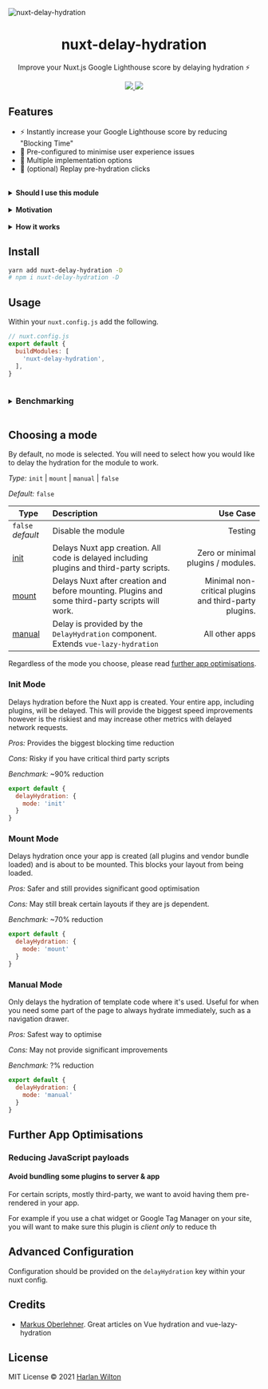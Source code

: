 ![nuxt-delay-hydration](https://repository-images.githubusercontent.com/343991410/68f83b80-811f-11eb-9638-51aed75785c4)


<h1 align='center'>nuxt-delay-hydration</h1>

<p align='center'>
Improve your Nuxt.js Google Lighthouse score by delaying hydration ⚡️<br>
</p>

<p align='center'>
<a href='https://www.npmjs.com/package/nuxt-delay-hydration'>
<img src='https://img.shields.io/npm/v/nuxt-delay-hydration?color=0EA5E9&label='>
<img src='https://github.com/harlan-zw/nuxt-delay-hydration/actions/workflows/test.yml/badge.svg' >
</a>
</p>


## Features

- ⚡️ Instantly increase your Google Lighthouse score by reducing "Blocking Time"
- 🍃 Pre-configured to minimise user experience issues
- 🧩 Multiple implementation options
- 🔁 (optional) Replay pre-hydration clicks

<br>

<details>
  <summary><b>Should I use this module</b></summary>

⚠️ This module is beta. It is tested on simple full-static Nuxt.js (SSG) apps, such as
documentation, blogs and misc content sites. It will not run in any other mode at this stage.

- **Full Static** You are building your app as full static (SSG)
- **JS Enhancements only** The core function of your app works without JavaScript.
- **Pre-optimised** Your app has been optimised for [LCP](https://web.dev/lcp/) and [CLS](https://web.dev/cls/).
</details>

<br>

<details>
  <summary><b>Motivation</b></summary>

Hydrating Vue apps is expensive, especially with Vue 2. Google Lighthouse penalises hydration with a high "Total Blocking Time" and "Time to Interactive".

While this is unavoidable in most apps, for static sites which depend on minimal interactivity, it is possible and safe
to delay the hydration to avoid this penalty.

The current solution for delaying hydration is [vue-lazy-hydration](https://github.com/maoberlehner/vue-lazy-hydration) which works well.
However, it can require a lot of tinkering, may break your HMR and add avoidable complexity.

Nuxt Delay Hydration aims to provide optimisations with  minimal tinkering, by making certain assumptions on trade-offs
you're willing to make.
</details>

<br>

<details>
  <summary><b>How it works</b></summary>

A promise is injected into your app. 
The promise is resolved as soon as either of these events have fired:

- an interaction event (scroll, click, etc)
- an idle callback with a fixed timeout

Depending on which mode you pick, depends on where in your apps lifecycle the promise is awaited.
</details>


## Install

```bash
yarn add nuxt-delay-hydration -D
# npm i nuxt-delay-hydration -D
```

## Usage

Within your `nuxt.config.js` add the following.

```js
// nuxt.config.js
export default {
  buildModules: [
    'nuxt-delay-hydration',
  ],
}
```

<details>
  <summary><h3 style="display:inline-block">Benchmarking</h3></summary>
It's important to measure the performance changes this module and any configuration changes you make.

The simplest way to benchmark is to use the Google Lighthouse tool within Google Chrome.

I recommend generating your static app completely in production mode and start it. `nuxt geneeate && nuxt start`

Open a private window and begin the performance tests. You will want to look at the score overall and the Total Blocking Time.
</details>

## Choosing a mode

By default, no mode is selected. You will need to select how you would like to delay the hydration for the module to work.

*Type:* `init` | `mount` | `manual` | `false`

*Default:* `false`

| Type   |      Description    | Use Case |
|----------|:-------------|------:|
| `false` _default_ |  Disable the module | Testing |
| [init](#init-mode) | Delays Nuxt app creation. All code is delayed including plugins and third-party scripts. |  Zero or minimal plugins / modules. |
| [mount](#mount-mode) | Delays Nuxt after creation and before mounting. Plugins and some third-party scripts will work. |   Minimal non-critical plugins and third-party plugins. |
| [manual](#manual-mode) | Delay is provided by the `DelayHydration` component. Extends `vue-lazy-hydration` |  All other apps |

Regardless of the mode you choose, please read [further app optimisations](#further-app-optimisations).

### Init Mode

Delays hydration before the Nuxt app is created. Your entire app, including plugins, will be delayed. 
This will provide the biggest speed improvements however is the riskiest and may increase
other metrics with delayed network requests.

_Pros:_ Provides the biggest blocking time reduction

_Cons:_ Risky if you have critical third party scripts

_Benchmark:_ ~90% reduction

```js
export default {
  delayHydration: {
    mode: 'init'
  }
}
```

### Mount Mode

Delays hydration once your app is created (all plugins and vendor bundle loaded) and is about to be mounted. This blocks
your layout from being loaded.

_Pros:_ Safer and still provides significant good optimisation

_Cons:_ May still break certain layouts if they are js dependent.

_Benchmark:_ ~70% reduction

```js
export default {
  delayHydration: {
    mode: 'mount'
  }
}
```


### Manual Mode

Only delays the hydration of template code where it's used. Useful for when you need some part of the
page to always hydrate immediately, such as a navigation drawer.

_Pros:_ Safest way to optimise 

_Cons:_ May not provide significant improvements

_Benchmark:_ ?% reduction

```js
export default {
  delayHydration: {
    mode: 'manual'
  }
}
```

## Further App Optimisations

### Reducing JavaScript payloads

#### Avoid bundling some plugins to server & app

For certain scripts, mostly third-party, we want to avoid having them pre-rendered in your app.

For example if you use a chat widget  or Google Tag Manager on your site, you will want to make sure this plugin is _client only_ 
to reduce th



## Advanced Configuration

Configuration should be provided on the `delayHydration` key within your nuxt config.



## Credits

- [Markus Oberlehner](https://github.com/maoberlehner). Great articles on Vue hydration and vue-lazy-hydration 


## License

MIT License © 2021 [Harlan Wilton](https://github.com/harlan-zw)

